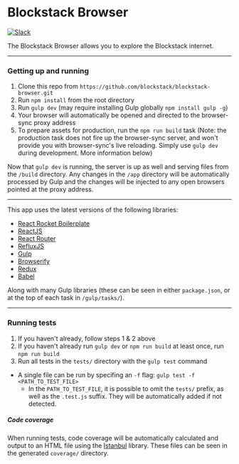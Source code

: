 Blockstack Browser
============

[![Slack](http://slack.blockstack.org/badge.svg)](http://slack.blockstack.org/)

The Blockstack Browser allows you to explore the Blockstack internet.

---

### Getting up and running

1. Clone this repo from `https://github.com/blockstack/blockstack-browser.git`
2. Run `npm install` from the root directory
3. Run `gulp dev` (may require installing Gulp globally `npm install gulp -g`)
4. Your browser will automatically be opened and directed to the browser-sync proxy address
5. To prepare assets for production, run the `npm run build` task (Note: the production task does not fire up the browser-sync server, and won't provide you with browser-sync's live reloading. Simply use `gulp dev` during development. More information below)

Now that `gulp dev` is running, the server is up as well and serving files from the `/build` directory. Any changes in the `/app` directory will be automatically processed by Gulp and the changes will be injected to any open browsers pointed at the proxy address.

---

This app uses the latest versions of the following libraries:

- [React Rocket Boilerplate](https://github.com/jakemmarsh/react-rocket-boilerplate)
- [ReactJS](https://github.com/facebook/react)
- [React Router](https://github.com/rackt/react-router)
- [RefluxJS](https://github.com/spoike/refluxjs)
- [Gulp](http://gulpjs.com/)
- [Browserify](http://browserify.org/)
- [Redux](https://github.com/reactjs/redux)
- [Babel](https://github.com/babel/babel)

Along with many Gulp libraries (these can be seen in either `package.json`, or at the top of each task in `/gulp/tasks/`).

---

### Running tests

1. If you haven't already, follow steps 1 & 2 above
2. If you haven't already run `gulp dev` or `npm run build` at least once, run `npm run build`
3. Run all tests in the `tests/` directory with the `gulp test` command
  * A single file can be run by specifing an `-f` flag: `gulp test -f <PATH_TO_TEST_FILE>`
    * In the `PATH_TO_TEST_FILE`, it is possible to omit the `tests/` prefix, as well as the `.test.js` suffix. They will be automatically added if not detected.

##### Code coverage

When running tests, code coverage will be automatically calculated and output to an HTML file using the [Istanbul](https://github.com/gotwarlost/istanbul) library. These files can be seen in the generated `coverage/` directory.
